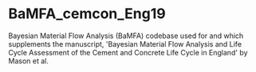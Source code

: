 # BaMFA_cemcon_Eng19
Bayesian Material Flow Analysis (BaMFA) codebase used for and which supplements the manuscript, 'Bayesian Material Flow Analysis and Life Cycle Assessment of the Cement and Concrete Life Cycle in England' by Mason et al.
